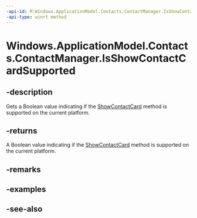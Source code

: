 ```yaml
---
-api-id: M:Windows.ApplicationModel.Contacts.ContactManager.IsShowContactCardSupported
-api-type: winrt method
---
```


<!-- Method syntax
public bool IsShowContactCardSupported()
-->

# Windows.ApplicationModel.Contacts.ContactManager.IsShowContactCardSupported

## -description
Gets a Boolean value indicating if the [ShowContactCard](contactmanager_showcontactcard.md) method is supported on the current platform.

## -returns
A Boolean value indicating if the [ShowContactCard](contactmanager_showcontactcard.md) method is supported on the current platform.

## -remarks

## -examples

## -see-also
